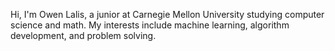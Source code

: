 Hi, I'm Owen Lalis, a junior at Carnegie Mellon University studying computer science and math. My interests include machine learning, algorithm development, and problem solving.

<!---
ow3nl/ow3nl is a ✨ special ✨ repository because its `README.md` (this file) appears on your GitHub profile.
You can click the Preview link to take a look at your changes.
--->
